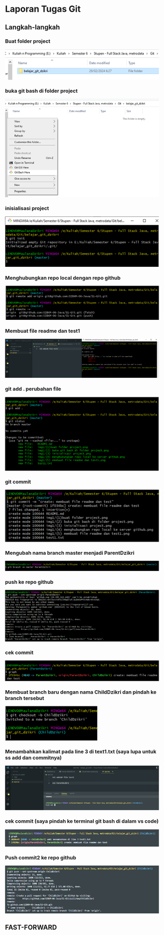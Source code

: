 # Laporan Tugas Git

## Langkah-langkah

### Buat folder project

![](<img1/(1)buat%20folder%20project.png>)

### buka git bash di folder project

![](<img1/(2)%20buka%20git%20bash%20di%20folder%20project.png>)

### inisialisasi project

![](<img1/(3)%20inisialisasi%20project.png>)

### Menghubungkan repo local dengan repo github

![](<img1/(4)%20menghubungkan%20repo%20local%20ke%20server%20github.png>)

### Membuat file readme dan test1

![](<img1/(5)%20membuat%20file%20readme%20dan%20test1.png>)

### git add . perubahan file

![](<img1/(6)%20git%20add.png>)

### git commit

![](<img1/(7)%20git%20commit.png>)

### Mengubah nama branch master menjadi ParentDzikri

![](<img1/(9)%20mengubah%20nama%20branch%20master.png>)

### push ke repo github

![](<img1/(10)%20git%20push.png>)

### cek commit

![](<img1/(8)%20cek%20commit.png>)

### Membuat branch baru dengan nama ChildDzikri dan pindah ke branch tersebut

![](<img1/(11)%20buat%20branch%20child.png>)

### Menambahkan kalimat pada line 3 di text1.txt (saya lupa untuk ss add dan commitnya)

![](<img1/(12)%20tambah%20line%20di%20child.png>)

### cek commit (saya pindah ke terminal git bash di dalam vs code)

![](<img1/(13)%20cek%20commit2.png>)

### Push commit2 ke repo github

![](<img1/(14)%20push%20commit2.png>)

## FAST-FORWARD
